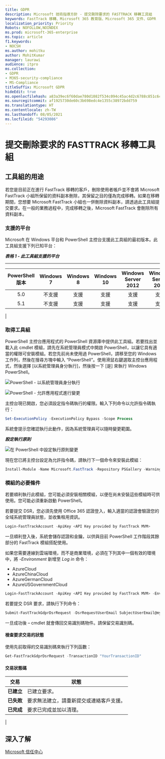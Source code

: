```yaml
---
title: GDPR
description: Microsoft 技術指導方針 - 提交刪除要求的 FASTTRACK 移轉工具組
keywords: FastTrack 移轉、Microsoft 365 教育版、Microsoft 365 文件、GDPR
localization_priority: Priority
Robots: NOFOLLOW,NOINDEX
ms.prod: microsoft-365-enterprise
ms.topic: article
f1.keywords:
- NOCSH
ms.author: mohitku
author: MohitKumar
manager: laurawi
audience: itpro
ms.collection:
- GDPR
- M365-security-compliance
- MS-Compliance
titleSuffix: Microsoft GDPR
hideEdit: true
ms.openlocfilehash: a83a39ec6f60dae780d1082f534c094c45ac4d2c6788c851c6c1cf35b1a7d256
ms.sourcegitcommit: af1925730de60c3b698edc4e1355c38972bdd759
ms.translationtype: HT
ms.contentlocale: zh-TW
ms.lasthandoff: 08/05/2021
ms.locfileid: "54293086"
---
```

# <a name="fasttrack-migration-toolset-for-submitting-delete-request"></a>提交刪除要求的 FASTTRACK 移轉工具組

## <a name="toolset-purpose"></a>工具組的用途

若您是目前正在進行 FastTrack 移轉的客戶，刪除使用者帳戶並不會將 Microsoft FastTrack 小組所保留的資料副本刪除，其保留之目的僅為完成移轉。如果在移轉期間，您想要 Microsoft FastTrack 小組也一併刪除資料副本，請透過此工具組提交要求。在一般的業務過程中，完成移轉之後，Microsoft FastTrack 會刪除所有資料副本。

### <a name="supported-platforms"></a>支援的平台

Microsoft 在 Windows 平台和 PowerShell 主控台支援此工具組的最初版本。此工具組支援下列已知平台：

***表格 1 - 此工具組支援的平台***

****

|PowerShell 版本|Windows 7|Windows 8|Windows 10|Windows Server 2012|Windows Server 2016|
|:---:|:---:|:---:|:---:|:---:|:---:|
|5.0|不支援|支援|支援|支援|支援|
|5.1|不支援|支援|支援|支援|支援|
|

### <a name="obtaining-the-toolset"></a>取得工具組

PowerShell 主控台應用程式的 PowerShell 資源庫中提供此工具組。若要找出並載入此 cmdlet 模組，請先在系統管理員模式中開啟 PowerShell，以讓它具有適當的權限可安裝模組。若您先前尚未使用過 PowerShell，請移至您的 Windows 工作列，然後在搜尋方塊中輸入 “PowerShell”。使用滑鼠右鍵選取主控台應用程式，然後選擇 [以系統管理員身分執行]，然後按一下 [是] 來執行 Windows PowerShell。

![PowerShell - 以系統管理員身分執行](../media/fasttrack-powershell_image.png)

![PowerShell - 允許應用程式進行變更](../media/fasttrack-run-powershell_image.png)

主控台現已開啟，您必須設定指令碼執行的權限。輸入下列命令以允許指令碼執行：

```powershell
Set-ExecutionPolicy -ExecutionPolicy Bypass -Scope Process
```

系統會提示您確認執行此動作，因為系統管理員可以隨時變更範圍。

***設定執行原則***

![在 PowerShell 中設定執行原則變更](../media/powershell-set-execution-policy_image.png)

現在您已將主控台設定為允許指令碼，請執行下一個命令來安裝此模組：

```powershell
Install-Module -Name Microsoft.FastTrack -Repository PSGallery -WarningAction SilentlyContinue -Force
```

### <a name="prerequisites-for-module"></a>模組的必要條件

若要順利執行此模組，您可能必須安裝相關模組，以便在尚未安裝這些模組時可供使用。您可能必須重新啟動 PowerShell。

若要提交 DSR，您必須先使用 Office 365 認證登入，輸入適當的認證會驗證您的全域系統管理員狀態，並收集租用資訊。

```powershell
Login-FastTrackAccount -ApiKey <API Key provided by FastTrack MVM>
```

一旦順利登入後，系統會儲存認證和金鑰，以供與目前 PowerShell 工作階段其餘部分的 FastTrack 模組搭配使用。

如果您需要連線到雲端環境，而不是商業環境，必須在下列其中一個有效的環境中，將 *-Environment* 新增至 *Log in* 命令：

- AzureCloud
- AzureChinaCloud
- AzureGermanCloud
- AzureUSGovernmentCloud

```powershell
Login-FastTrackAccount -ApiKey <API Key provided by FastTrack MVM> -Environment <cloud environment>
```

若要提交 DSR 要求，請執行下列命令：

```powershell
Submit-FastTrackGdprDsrRequest -DsrRequestUserEmail SubjectUserEmail@mycompany.com
```

一旦成功後 – cmdlet 就會傳回交易識別碼物件。請保留交易識別碼。

#### <a name="checking-the-status-of-a-request-transaction"></a>檢查要求交易的狀態

使用先前取得的交易識別碼來執行下列函數：

```powershell
Get-FastTrackGdprDsrRequest -TransactionID "YourTransactionID"
```

#### <a name="transaction-status-codes"></a>交易狀態碼

|交易|狀態|
|---|---|
|**已建立**|已建立要求。|
|**已失敗**|要求無法建立，請重新提交或連絡客戶支援。|
|**已完成**|要求已完成並加以清理。|
|

<!-- original version: **Created**  Request has been created<br/>**Failed** Request failed to create, please resubmit, or contact support<br/>**Completed** Request has been completed and sanitized -->

## <a name="learn-more"></a>深入了解

[Microsoft 信任中心](https://www.microsoft.com/trust-center/privacy/gdpr-overview)
